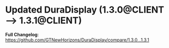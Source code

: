 # Updated DuraDisplay (1.3.0@CLIENT --> 1.3.1@CLIENT)
**Full Changelog**: https://github.com/GTNewHorizons/DuraDisplay/compare/1.3.0...1.3.1

